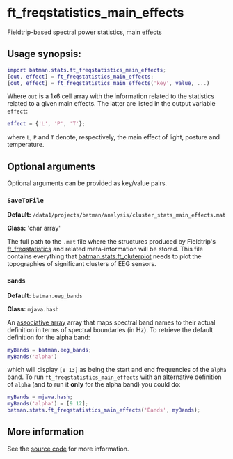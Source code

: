ft_freqstatistics_main_effects
====

Fieldtrip-based spectral power statistics, main effects

## Usage synopsis:

````matlab
import batman.stats.ft_freqstatistics_main_effects;
[out, effect] = ft_freqstatistics_main_effects;
[out, effect] = ft_freqstatistics_main_effects('key', value, ...)
````

Where `out` is a 1x6 cell array with the information related to the
statistics related to a given main effects. The latter are
listed in the output variable `effect`:

````matlab
effect = {'L', 'P', 'T'};
````

where `L`, `P` and `T` denote, respectively, the main effect of light,
posture and temperature.


## Optional arguments

Optional arguments can be provided as key/value pairs.

### `SaveToFile`

__Default:__
`/data1/projects/batman/analysis/cluster_stats_main_effects.mat`

__Class:__ 'char array'

The full path to the `.mat` file where the structures produced by
Fieldtrip's [ft_freqstatistics][ft_freqstatistics] and related
meta-information will be stored. This file contains everything that 
[batman.stats.ft_cluterplot][ft_clusterplot] needs to plot the
topographies of significant clusters of EEG sensors. 

[ft_freqstatistics]: http://fieldtrip.fcdonders.nl/reference/ft_freqstatistics
[ft_clusterplot]: ./ft_clusterplot.md


### `Bands`

__Default:__ `batman.eeg_bands`

__Class:__ `mjava.hash`

An [associative array][wiki-aarray] array that maps spectral band names
to their actual definition in terms of spectral boundaries (in Hz). To
retrieve the default definition for the alpha band:

````matlab
myBands = batman.eeg_bands;
myBands('alpha')
````

which will display `[8 13]` as being the start and end frequencies of the
`alpha` band. To run `ft_freqstatistics_main_effects` with an alternative
definition of `alpha` (and to run it __only__ for the alpha band) you
could do:

````matlab
myBands = mjava.hash;
myBands('alpha') = [9 12];
batman.stats.ft_freqstatistics_main_effects('Bands', myBands);
````

[wiki-aarray]: http://en.wikipedia.org/wiki/Associative_array


## More information

See the [source code][source] for more information.

[source]: ./ft_freqstatistics_main_effects.m